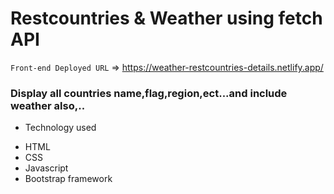 # Restcountries & Weather using fetch API

`Front-end Deployed URL` => https://weather-restcountries-details.netlify.app/

### Display all countries name,flag,region,ect...and include weather also,..

+ Technology used
 - HTML
 - CSS
 - Javascript
 - Bootstrap framework
